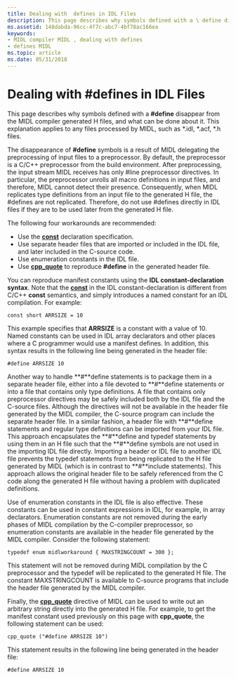 ```yaml
---
title: Dealing with  defines in IDL Files
description: This page describes why symbols defined with a \ define disappear from the MIDL compiler generated H files, and what can be done about it. This explanation applies to any files processed by MIDL, such as \ .idl, \ .acf, \ .h files.
ms.assetid: 148dabda-96cc-4f7c-abc7-4bf78ac166ea
keywords:
- MIDL compiler MIDL , dealing with defines
- defines MIDL
ms.topic: article
ms.date: 05/31/2018
---
```


# Dealing with \#defines in IDL Files

This page describes why symbols defined with a **\#define** disappear from the MIDL compiler generated H files, and what can be done about it. This explanation applies to any files processed by MIDL, such as \*.idl, \*.acf, \*.h files.

The disappearance of **\#define** symbols is a result of MIDL delegating the preprocessing of input files to a preprocessor. By default, the preprocessor is a C/C++ preprocessor from the build environment. After preprocessing, the input stream MIDL receives has only \#line preprocessor directives. In particular, the preprocessor unrolls all macro definitions in input files, and therefore, MIDL cannot detect their presence. Consequently, when MIDL replicates type definitions from an input file to the generated H file, the \#defines are not replicated. Therefore, do not use \#defines directly in IDL files if they are to be used later from the generated H file.

The following four workarounds are recommended:

-   Use the [**const**](const.md) declaration specification.
-   Use separate header files that are imported or included in the IDL file, and later included in the C-source code.
-   Use enumeration constants in the IDL file.
-   Use [**cpp\_quote**](cpp-quote.md) to reproduce **\#define** in the generated header file.

You can reproduce manifest constants using the **IDL constant-declaration syntax**. Note that the [**const**](const.md) in the IDL constant-declaration is different from C/C++ **const** semantics, and simply introduces a named constant for an IDL compilation. For example:

``` syntax
const short ARRSIZE = 10
```

This example specifies that **ARRSIZE** is a constant with a value of 10. Named constants can be used in IDL array declarators and other places where a C programmer would use a manifest defines. In addition, this syntax results in the following line being generated in the header file:

``` syntax
#define ARRSIZE 10
```

Another way to handle **\#**define statements is to package them in a separate header file, either into a file devoted to **\#**define statements or into a file that contains only type definitions. A file that contains only preprocessor directives may be safely included both by the IDL file and the C-source files. Although the directives will not be available in the header file generated by the MIDL compiler, the C-source program can include the separate header file. In a similar fashion, a header file with **\#**define statements and regular type definitions can be imported from your IDL file. This approach encapsulates the **\#**define and typedef statements by using them in an H file such that the **\#**define symbols are not used in the importing IDL file directly. Importing a header or IDL file to another IDL file prevents the typedef statements from being replicated to the H file generated by MIDL (which is in contrast to **\#**include statements). This approach allows the original header file to be safely referenced from the C code along the generated H file without having a problem with duplicated definitions.

Use of enumeration constants in the IDL file is also effective. These constants can be used in constant expressions in IDL, for example, in array declarators. Enumeration constants are not removed during the early phases of MIDL compilation by the C-compiler preprocessor, so enumeration constants are available in the header file generated by the MIDL compiler. Consider the following statement:

``` syntax
typedef enum midlworkaround { MAXSTRINGCOUNT = 300 };
```

This statement will not be removed during MIDL compilation by the C preprocessor and the typedef will be replicated to the generated H file. The constant MAXSTRINGCOUNT is available to C-source programs that include the header file generated by the MIDL compiler.

Finally, the [**cpp\_quote**](cpp-quote.md) directive of MIDL can be used to write out an arbitrary string directly into the generated H file. For example, to get the manifest constant used previously on this page with **cpp\_quote**, the following statement can be used:

``` syntax
cpp_quote ("#define ARRSIZE 10")
```

This statement results in the following line being generated in the header file:

``` syntax
#define ARRSIZE 10
```

 

 




